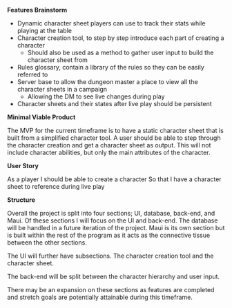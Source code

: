 **Features Brainstorm**

- Dynamic character sheet players can use to track their stats while playing at the table
- Character creation tool, to step by step introduce each part of creating a character
	- Should also be used as a method to gather user input to build the character sheet from
- Rules glossary, contain a library of the rules so they can be easily referred to
- Server base to allow the dungeon master a place to view all the character sheets in a campaign
	- Allowing the DM to see live changes during play
- Character sheets and their states after live play should be persistent

**Minimal Viable Product**

The MVP for the current timeframe is to have a static character sheet that is built from a simplified character tool.
A user should be able to step through the character creation and get a character sheet as output. This will not include
character abilities, but only the main attributes of the character.

**User Story**

As a player
I should be able to create a character
So that I have a character sheet to reference during live play

**Structure**

Overall the project is split into four sections; UI, database, back-end, and Maui. Of these sections I will focus on the UI
and back-end. The database will be handled in a future iteration of the project. Maui is its own section but is built
within the rest of the program as it acts as the connective tissue between the other sections.

The UI will further have subsections. The character creation tool and the character sheet.

The back-end will be split between the character hierarchy and user input.

There may be an expansion on these sections as features are completed and stretch goals are potentially attainable during
this timeframe.